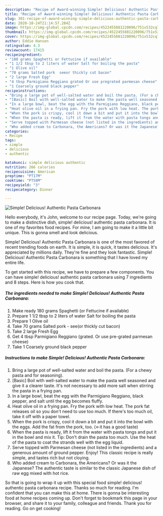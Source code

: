 ```yaml
---
description: "Recipe of Award-winning Simple! Delicious! Authentic Pasta Carbonara"
title: "Recipe of Award-winning Simple! Delicious! Authentic Pasta Carbonara"
slug: 301-recipe-of-award-winning-simple-delicious-authentic-pasta-carbonara
date: 2020-10-24T21:14:57.284Z
image: https://img-global.cpcdn.com/recipes/4522455881220096/751x532cq70/simple-delicious-authentic-pasta-carbonara-recipe-main-photo.jpg
thumbnail: https://img-global.cpcdn.com/recipes/4522455881220096/751x532cq70/simple-delicious-authentic-pasta-carbonara-recipe-main-photo.jpg
cover: https://img-global.cpcdn.com/recipes/4522455881220096/751x532cq70/simple-delicious-authentic-pasta-carbonara-recipe-main-photo.jpg
author: Eddie Hansen
ratingvalue: 4.3
reviewcount: 17415
recipeingredient:
- "180 grams Spaghetti or Fettucine if available"
- "1 1/2 tbsp to 2 liters of water Salt for boiling the pasta"
- "1 Olive oil"
- "70 grams Salted pork  seeor thickly cut bacon"
- "2 large Fresh Egg"
- "4 tbsp Parmigiano Reggiano grated Or use pregrated parmesan cheese"
- "1 Coarsely ground black pepper"
recipeinstructions:
- "Bring a large pot of well-salted water and boil the pasta. (For a chewy pasta and for seasoning)."
- "[Basic] Boil with well-salted water to make the pasta well seasoned and give it a clearer taste. It&#39;s not necessary to add more salt when stirring the pasta in a frying pan."
- "In a large bowl, beat the egg with the Parmigiano Reggiano, black pepper, and salt until the egg becomes fluffy."
- "Heat olive oil in a frying pan. Fry the pork with low heat. The pork fat releases oil so you don&#39;t need to use too much. If there&#39;s too much oil, take it off with a paper towel."
- "When the pork is crispy, cool it down a bit and put it into the bowl with the eggs. Add the fat from the pork, too. (←it has a good taste)"
- "When the pasta is ready, lift it from the water with pasta tongs and put it in the bowl and mix it. Tip: Don&#39;t drain the pasta too much. Use the heat of the pasta to coat the strands well with the egg liquid."
- "Serve topped with Parmesan cheese (not listed in the ingredients) and a generous amount of ground pepper. Enjoy! This classic recipe is really simple, and tastes rich but not cloying."
- "Who added cream to Carbonara, the Americans? Or was it the Japanese? The authentic taste is similar to the classic Japanese dish of raw egg mixed with hot rice."
categories:
- Recipe
tags:
- simple
- delicious
- authentic

katakunci: simple delicious authentic 
nutrition: 266 calories
recipecuisine: American
preptime: "PT17M"
cooktime: "PT58M"
recipeyield: "3"
recipecategory: Dinner

---
```



![Simple! Delicious! Authentic Pasta Carbonara](https://img-global.cpcdn.com/recipes/4522455881220096/751x532cq70/simple-delicious-authentic-pasta-carbonara-recipe-main-photo.jpg)

Hello everybody, it's John, welcome to our recipe page. Today, we're going to make a distinctive dish, simple! delicious! authentic pasta carbonara. It is one of my favorites food recipes. For mine, I am going to make it a little bit unique. This is gonna smell and look delicious.



Simple! Delicious! Authentic Pasta Carbonara is one of the most favored of recent trending foods on earth. It is simple, it is quick, it tastes delicious. It's appreciated by millions daily. They're fine and they look fantastic. Simple! Delicious! Authentic Pasta Carbonara is something that I have loved my entire life.


To get started with this recipe, we have to prepare a few components. You can have simple! delicious! authentic pasta carbonara using 7 ingredients and 8 steps. Here is how you cook that.

<!--inarticleads1-->

##### The ingredients needed to make Simple! Delicious! Authentic Pasta Carbonara:

1. Make ready 180 grams Spaghetti (or Fettucine if available)
1. Prepare 1 1/2 tbsp to 2 liters of water Salt for boiling the pasta
1. Prepare 1 Olive oil
1. Take 70 grams Salted pork - see(or thickly cut bacon)
1. Take 2 large Fresh Egg
1. Get 4 tbsp Parmigiano Reggiano (grated. Or use pre-grated parmesan cheese)
1. Take 1 Coarsely ground black pepper




<!--inarticleads2-->

##### Instructions to make Simple! Delicious! Authentic Pasta Carbonara:

1. Bring a large pot of well-salted water and boil the pasta. (For a chewy pasta and for seasoning).
1. [Basic] Boil with well-salted water to make the pasta well seasoned and give it a clearer taste. It&#39;s not necessary to add more salt when stirring the pasta in a frying pan.
1. In a large bowl, beat the egg with the Parmigiano Reggiano, black pepper, and salt until the egg becomes fluffy.
1. Heat olive oil in a frying pan. Fry the pork with low heat. The pork fat releases oil so you don&#39;t need to use too much. If there&#39;s too much oil, take it off with a paper towel.
1. When the pork is crispy, cool it down a bit and put it into the bowl with the eggs. Add the fat from the pork, too. (←it has a good taste)
1. When the pasta is ready, lift it from the water with pasta tongs and put it in the bowl and mix it. Tip: Don&#39;t drain the pasta too much. Use the heat of the pasta to coat the strands well with the egg liquid.
1. Serve topped with Parmesan cheese (not listed in the ingredients) and a generous amount of ground pepper. Enjoy! This classic recipe is really simple, and tastes rich but not cloying.
1. Who added cream to Carbonara, the Americans? Or was it the Japanese? The authentic taste is similar to the classic Japanese dish of raw egg mixed with hot rice.




So that is going to wrap it up with this special food simple! delicious! authentic pasta carbonara recipe. Thanks so much for reading. I'm confident that you can make this at home. There is gonna be interesting food at home recipes coming up. Don't forget to bookmark this page in your browser, and share it to your family, colleague and friends. Thank you for reading. Go on get cooking!
